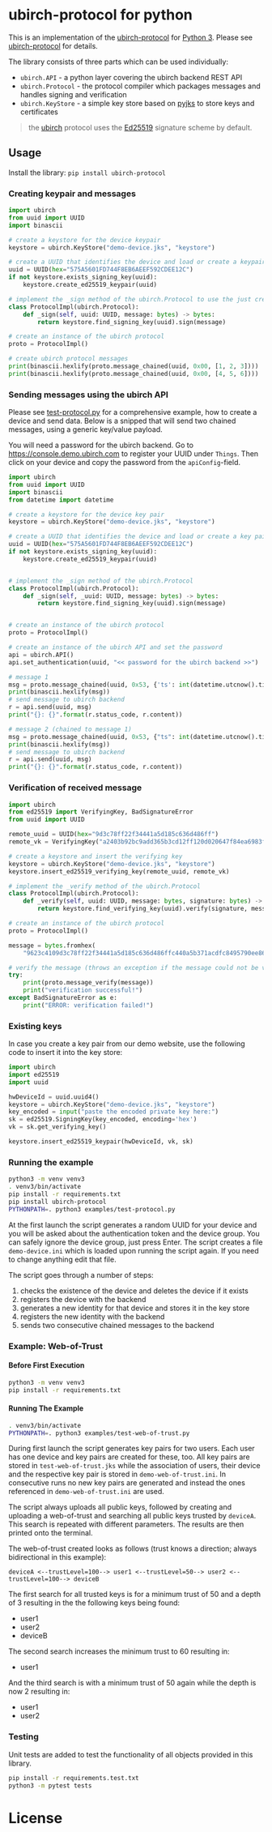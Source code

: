 # ubirch-protocol for python

This is an implementation of the [ubirch-protocol](https://github.com/ubirch/ubirch-protocol)
for [Python 3](https://www.python.org/). Please see [ubirch-protocol](https://github.com/ubirch/ubirch-protocol)
for details.

The library consists of three parts which can be used individually:

* `ubirch.API` - a python layer covering the ubirch backend REST API
* `ubirch.Protocol` - the protocol compiler which packages messages and handles signing and verification
* `ubirch.KeyStore` - a simple key store based on [pyjks](https://pypi.org/project/pyjks/) to store keys and certificates

> the [ubirch](https://ubirch.com) protocol uses the [Ed25519](https://ed25519.cr.yp.to/) signature scheme by default.
 
## Usage

Install the library: `pip install ubirch-protocol`
  
### Creating keypair and messages

```python
import ubirch
from uuid import UUID
import binascii

# create a keystore for the device keypair
keystore = ubirch.KeyStore("demo-device.jks", "keystore")

# create a UUID that identifies the device and load or create a keypair
uuid = UUID(hex="575A5601FD744F8EB6AEEF592CDEE12C")
if not keystore.exists_signing_key(uuid):
    keystore.create_ed25519_keypair(uuid)

# implement the _sign method of the ubirch.Protocol to use the just created keys to sign the message
class ProtocolImpl(ubirch.Protocol):
    def _sign(self, uuid: UUID, message: bytes) -> bytes:
        return keystore.find_signing_key(uuid).sign(message)        

# create an instance of the ubirch protocol
proto = ProtocolImpl()

# create ubirch protocol messages
print(binascii.hexlify(proto.message_chained(uuid, 0x00, [1, 2, 3])))
print(binascii.hexlify(proto.message_chained(uuid, 0x00, [4, 5, 6])))
```
 
### Sending messages using the ubirch API

Please see [test-protocol.py](examples/test-protocol.py) for a comprehensive example, how to create a device and
send data. Below is a snipped that will send two chained messages, using a generic key/value payload.

You will need a password for the ubirch backend. Go to https://console.demo.ubirch.com to register your UUID 
under `Things`. Then click on your device and copy the password from the `apiConfig`-field.

```python
import ubirch
from uuid import UUID
import binascii
from datetime import datetime

# create a keystore for the device key pair
keystore = ubirch.KeyStore("demo-device.jks", "keystore")

# create a UUID that identifies the device and load or create a key pair
uuid = UUID(hex="575A5601FD744F8EB6AEEF592CDEE12C")
if not keystore.exists_signing_key(uuid):
    keystore.create_ed25519_keypair(uuid)


# implement the _sign method of the ubirch.Protocol
class ProtocolImpl(ubirch.Protocol):
    def _sign(self, _uuid: UUID, message: bytes) -> bytes:
        return keystore.find_signing_key(uuid).sign(message)


# create an instance of the ubirch protocol
proto = ProtocolImpl()

# create an instance of the ubirch API and set the password
api = ubirch.API()
api.set_authentication(uuid, "<< password for the ubirch backend >>")  # register your UUID at https://console.demo.ubirch.com and retrieve your password

# message 1
msg = proto.message_chained(uuid, 0x53, {'ts': int(datetime.utcnow().timestamp()), 'v': 99})
print(binascii.hexlify(msg))
# send message to ubirch backend
r = api.send(uuid, msg)
print("{}: {}".format(r.status_code, r.content))

# message 2 (chained to message 1)
msg = proto.message_chained(uuid, 0x53, {"ts": int(datetime.utcnow().timestamp()), "v": 100})
print(binascii.hexlify(msg))
# send message to ubirch backend
r = api.send(uuid, msg)
print("{}: {}".format(r.status_code, r.content))
```

### Verification of received message

```python
import ubirch
from ed25519 import VerifyingKey, BadSignatureError
from uuid import UUID

remote_uuid = UUID(hex="9d3c78ff22f34441a5d185c636d486ff")
remote_vk = VerifyingKey("a2403b92bc9add365b3cd12ff120d020647f84ea6983f98bc4c87e0f4be8cd66", encoding='hex')

# create a keystore and insert the verifying key
keystore = ubirch.KeyStore("demo-device.jks", "keystore")
keystore.insert_ed25519_verifying_key(remote_uuid, remote_vk)

# implement the _verify method of the ubirch.Protocol
class ProtocolImpl(ubirch.Protocol):
    def _verify(self, uuid: UUID, message: bytes, signature: bytes) -> dict:
        return keystore.find_verifying_key(uuid).verify(signature, message)

# create an instance of the ubirch protocol
proto = ProtocolImpl()

message = bytes.fromhex(
    "9623c4109d3c78ff22f34441a5d185c636d486ffc440a5b371acdfc8495790ee86802399585da50401b0d3c87f60946719338eb0283d36c0bac9b8a6a75a5385342e62932335da988b97c0ec211556db082e9f8478070081a76d657373616765bf796f7572207265717565737420686173206265656e207375626d6974746564c440c8529623a4c2335f7a8ae1eeea655768d2e9a0df141f481ced557c9dac7216e8f64ca9f6970fc6c1096ed49bcc6f7fa77d8f85d05bff5e1301588597edc9770e")

# verify the message (throws an exception if the message could not be verified)
try:
    print(proto.message_verify(message))
    print("verification successful!")
except BadSignatureError as e:
    print("ERROR: verification failed!")
```

### Existing keys

In case you create a key pair from our demo website, use the following code to insert it into the key store:

```python
import ubirch
import ed25519
import uuid

hwDeviceId = uuid.uuid4()
keystore = ubirch.KeyStore("demo-device.jks", "keystore")
key_encoded = input("paste the encoded private key here:")
sk = ed25519.SigningKey(key_encoded, encoding='hex')
vk = sk.get_verifying_key() 

keystore.insert_ed25519_keypair(hwDeviceId, vk, sk)
```

### Running the example

```bash
python3 -m venv venv3
. venv3/bin/activate
pip install -r requirements.txt
pip install ubirch-protocol
PYTHONPATH=. python3 examples/test-protocol.py
```

At the first launch the script generates a random UUID for your device and you will be asked
about the authentication token and the device group. You can safely ignore the device group, just press Enter.
The script creates a file `demo-device.ini` which is loaded upon running the script again. If
you need to change anything edit that file.

The script goes through a number of steps:

1. checks the existence of the device and deletes the device if it exists
2. registers the device with the backend
3. generates a new identity for that device and stores it in the key store
4. registers the new identity with the backend
5. sends two consecutive chained messages to the backend

### Example: Web-of-Trust

#### Before First Execution

```bash
python3 -m venv venv3
pip install -r requirements.txt
```

#### Running The Example

```bash
. venv3/bin/activate
PYTHONPATH=. python3 examples/test-web-of-trust.py
```

During first launch the script generates key pairs for two users. Each user has one device and key pairs are created for 
these, too. All key pairs are stored in `test-web-of-trust.jks` while the association of users, their device and the 
respective key pair is stored in `demo-web-of-trust.ini`. In consecutive runs no new key pairs are generated and instead
the ones referenced in `demo-web-of-trust.ini` are used.

The script always uploads all public keys, followed by creating and uploading a web-of-trust and searching all public 
keys trusted by `deviceA`. This search is repeated with different parameters. The results are then printed onto the
terminal.

The web-of-trust created looks as follows (trust knows a direction; always bidirectional in this example):

```
deviceA <--trustLevel=100--> user1 <--trustLevel=50--> user2 <--trustLevel=100--> deviceB
```

The first search for all trusted keys is for a minimum trust of 50 and a depth of 3 resulting in the the following keys
being found:

* user1
* user2
* deviceB

The second search increases the minimum trust to 60 resulting in:

* user1

And the third search is with a minimum trust of 50 again while the depth is now 2 resulting in:

* user1
* user2


### Testing

Unit tests are added to test the functionality of all objects provided in this library.

```bash
pip install -r requirements.test.txt
python3 -m pytest tests
``` 
# License 


